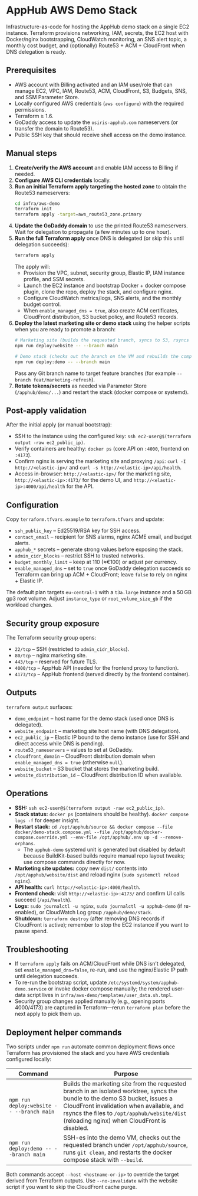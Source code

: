 # AppHub AWS Demo Stack

Infrastructure-as-code for hosting the AppHub demo stack on a single EC2 instance. Terraform provisions networking, IAM, secrets, the EC2 host with Docker/nginx bootstrapping, CloudWatch monitoring, an SNS alert topic, a monthly cost budget, and (optionally) Route53 + ACM + CloudFront when DNS delegation is ready.

## Prerequisites
- AWS account with Billing activated and an IAM user/role that can manage EC2, VPC, IAM, Route53, ACM, CloudFront, S3, Budgets, SNS, and SSM Parameter Store.
- Locally configured AWS credentials (`aws configure`) with the required permissions.
- Terraform ≥ 1.6.
- GoDaddy access to update the `osiris-apphub.com` nameservers (or transfer the domain to Route53).
- Public SSH key that should receive shell access on the demo instance.

## Manual steps
1. **Create/verify the AWS account** and enable IAM access to Billing if needed.
2. **Configure AWS CLI credentials** locally.
3. **Run an initial Terraform apply targeting the hosted zone** to obtain the Route53 nameservers:
   ```bash
   cd infra/aws-demo
   terraform init
   terraform apply -target=aws_route53_zone.primary
   ```
4. **Update the GoDaddy domain** to use the printed Route53 nameservers. Wait for delegation to propagate (a few minutes up to one hour).
5. **Run the full Terraform apply** once DNS is delegated (or skip this until delegation succeeds):
   ```bash
   terraform apply
   ```
   The apply will:
   - Provision the VPC, subnet, security group, Elastic IP, IAM instance profile, and SSM secrets.
   - Launch the EC2 instance and bootstrap Docker + docker compose plugin, clone the repo, deploy the stack, and configure nginx.
   - Configure CloudWatch metrics/logs, SNS alerts, and the monthly budget control.
   - When `enable_managed_dns = true`, also create ACM certificates, CloudFront distribution, S3 bucket policy, and Route53 records.
6. **Deploy the latest marketing site or demo stack** using the helper scripts when you are ready to promote a branch:
   ```bash
   # Marketing site (builds the requested branch, syncs to S3, rsyncs to the VM when CloudFront is disabled)
   npm run deploy:website -- --branch main

   # Demo stack (checks out the branch on the VM and rebuilds the compose stack)
   npm run deploy:demo -- --branch main
   ```
   Pass any Git branch name to target feature branches (for example `--branch feat/marketing-refresh`).
7. **Rotate tokens/secrets** as needed via Parameter Store (`/apphub/demo/...`) and restart the stack (docker compose or systemd).

## Post-apply validation
After the initial apply (or manual bootstrap):
- SSH to the instance using the configured key: `ssh ec2-user@$(terraform output -raw ec2_public_ip)`.
- Verify containers are healthy: `docker ps` (core API on `:4000`, frontend on `:4173`).
- Confirm nginx is serving the marketing site and proxying `/api`: `curl -I http://<elastic-ip>/` and `curl -s http://<elastic-ip>/api/health`.
- Access in-browser: `http://<elastic-ip>/` for the marketing site, `http://<elastic-ip>:4173/` for the demo UI, and `http://<elastic-ip>:4000/api/health` for the API.

## Configuration
Copy `terraform.tfvars.example` to `terraform.tfvars` and update:
- `ssh_public_key` – Ed25519/RSA key for SSH access.
- `contact_email` – recipient for SNS alarms, nginx ACME email, and budget alerts.
- `apphub_*` secrets – generate strong values before exposing the stack.
- `admin_cidr_blocks` – restrict SSH to trusted networks.
- `budget_monthly_limit` – keep at 110 (≈€100) or adjust per currency.
- `enable_managed_dns` – set to `true` once GoDaddy delegation succeeds so Terraform can bring up ACM + CloudFront; leave `false` to rely on nginx + Elastic IP.

The default plan targets `eu-central-1` with a `t3a.large` instance and a 50 GB gp3 root volume. Adjust `instance_type` or `root_volume_size_gb` if the workload changes.

## Security group exposure
The Terraform security group opens:
- `22/tcp` – SSH (restricted to `admin_cidr_blocks`).
- `80/tcp` – nginx marketing site.
- `443/tcp` – reserved for future TLS.
- `4000/tcp` – AppHub API (needed for the frontend proxy to function).
- `4173/tcp` – AppHub frontend (served directly by the frontend container).

## Outputs
`terraform output` surfaces:
- `demo_endpoint` – host name for the demo stack (used once DNS is delegated).
- `website_endpoint` – marketing site host name (with DNS delegation).
- `ec2_public_ip` – Elastic IP bound to the demo instance (use for SSH and direct access while DNS is pending).
- `route53_nameservers` – values to set at GoDaddy.
- `cloudfront_domain` – CloudFront distribution domain when `enable_managed_dns = true` (otherwise `null`).
- `website_bucket` – S3 bucket that stores the marketing build.
- `website_distribution_id` – CloudFront distribution ID when available.

## Operations
- **SSH:** `ssh ec2-user@$(terraform output -raw ec2_public_ip)`.
- **Stack status:** `docker ps` (containers should be healthy). `docker compose logs -f` for deeper insight.
- **Restart stack:** `cd /opt/apphub/source && docker compose --file docker/demo-stack.compose.yml --file /opt/apphub/docker-compose.override.yml --env-file /opt/apphub/.env up -d --remove-orphans`.
  - The `apphub-demo` systemd unit is generated but disabled by default because BuildKit-based builds require manual repo layout tweaks; use compose commands directly for now.
- **Marketing site updates:** copy new `dist/` contents into `/opt/apphub/website/dist` and reload nginx (`sudo systemctl reload nginx`).
- **API health:** `curl http://<elastic-ip>:4000/health`.
- **Frontend check:** visit `http://<elastic-ip>:4173/` and confirm UI calls succeed (`/api/health`).
- **Logs:** `sudo journalctl -u nginx`, `sudo journalctl -u apphub-demo` (if re-enabled), or CloudWatch Log group `/apphub/demo/stack`.
- **Shutdown:** `terraform destroy` (after removing DNS records if CloudFront is active); remember to stop the EC2 instance if you want to pause spend.

## Troubleshooting
- If `terraform apply` fails on ACM/CloudFront while DNS isn’t delegated, set `enable_managed_dns=false`, re-run, and use the nginx/Elastic IP path until delegation succeeds.
- To re-run the bootstrap script, update `/etc/systemd/system/apphub-demo.service` or invoke docker compose manually; the rendered user-data script lives in `infra/aws-demo/templates/user_data.sh.tmpl`.
- Security group changes applied manually (e.g., opening ports 4000/4173) are captured in Terraform—rerun `terraform plan` before the next apply to pick them up.

## Deployment helper commands

Two scripts under `npm run` automate common deployment flows once Terraform has provisioned the stack and you have AWS credentials configured locally:

| Command | Purpose |
| --- | --- |
| `npm run deploy:website -- --branch main` | Builds the marketing site from the requested branch in an isolated worktree, syncs the bundle to the demo S3 bucket, issues a CloudFront invalidation when available, and rsyncs the files to `/opt/apphub/website/dist` (reloading nginx) when CloudFront is disabled. |
| `npm run deploy:demo -- --branch main` | SSH-es into the demo VM, checks out the requested branch under `/opt/apphub/source`, runs `git clean`, and restarts the docker compose stack with `--build`. |

Both commands accept `--host <hostname-or-ip>` to override the target derived from Terraform outputs. Use `--no-invalidate` with the website script if you want to skip the CloudFront cache purge.
